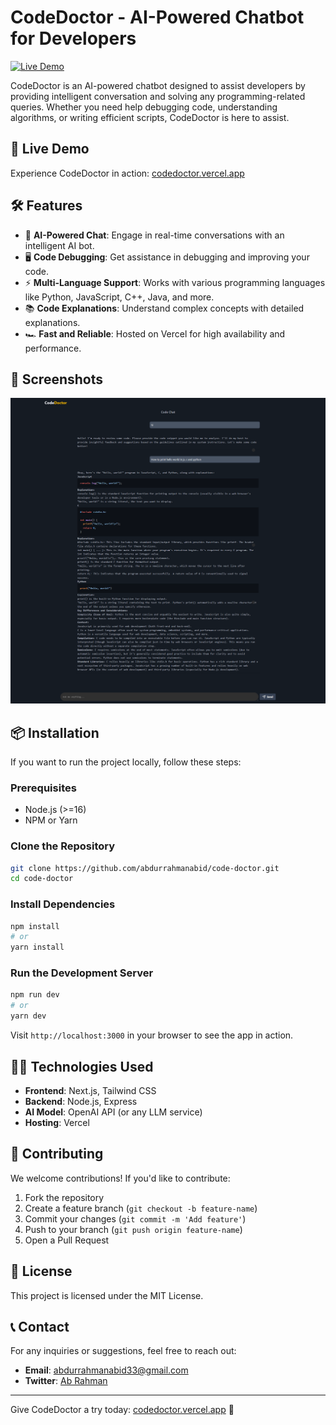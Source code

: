 # CodeDoctor - AI-Powered Chatbot for Developers

[![Live Demo](https://img.shields.io/badge/Live-Demo-green)](https://codedoctor.vercel.app)

CodeDoctor is an AI-powered chatbot designed to assist developers by providing intelligent conversation and solving any programming-related queries. Whether you need help debugging code, understanding algorithms, or writing efficient scripts, CodeDoctor is here to assist.

## 🚀 Live Demo
Experience CodeDoctor in action: [codedoctor.vercel.app](https://codedoctor.vercel.app)

## 🛠 Features
- 💬 **AI-Powered Chat**: Engage in real-time conversations with an intelligent AI bot.
- 🖥 **Code Debugging**: Get assistance in debugging and improving your code.
- ⚡ **Multi-Language Support**: Works with various programming languages like Python, JavaScript, C++, Java, and more.
- 📚 **Code Explanations**: Understand complex concepts with detailed explanations.
- 🏎 **Fast and Reliable**: Hosted on Vercel for high availability and performance.

## 📸 Screenshots
![CodeDoctor Screenshot](./src/assets/Readme/image.png)

## 📦 Installation
If you want to run the project locally, follow these steps:

### Prerequisites
- Node.js (>=16)
- NPM or Yarn

### Clone the Repository
```bash
git clone https://github.com/abdurrahmanabid/code-doctor.git
cd code-doctor
```

### Install Dependencies
```bash
npm install
# or
yarn install
```

### Run the Development Server
```bash
npm run dev
# or
yarn dev
```

Visit `http://localhost:3000` in your browser to see the app in action.

## 👨‍💻 Technologies Used
- **Frontend**: Next.js, Tailwind CSS
- **Backend**: Node.js, Express
- **AI Model**: OpenAI API (or any LLM service)
- **Hosting**: Vercel

## 🤝 Contributing
We welcome contributions! If you'd like to contribute:
1. Fork the repository
2. Create a feature branch (`git checkout -b feature-name`)
3. Commit your changes (`git commit -m 'Add feature'`)
4. Push to your branch (`git push origin feature-name`)
5. Open a Pull Request

## 📜 License
This project is licensed under the MIT License.

## 📞 Contact
For any inquiries or suggestions, feel free to reach out:
- **Email**: abdurrahmanabid33@gmail.com
- **Twitter**: [Ab Rahman](https://twitter.com/tweet_ab_rahman)

---
Give CodeDoctor a try today: [codedoctor.vercel.app](https://codedoctor.vercel.app) 🚀


